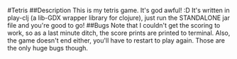 #Tetris
##Description
This is my tetris game. It's god awful! :D
It's written in play-clj (a lib-GDX wrapper library for clojure), just run the STANDALONE jar file and you're good to go!
##Bugs
Note that I couldn't get the scoring to work, so as a last minute ditch, the score prints are printed to terminal.
Also, the game doesn't end either, you'll have to restart to play again. Those are the only huge bugs though. 

